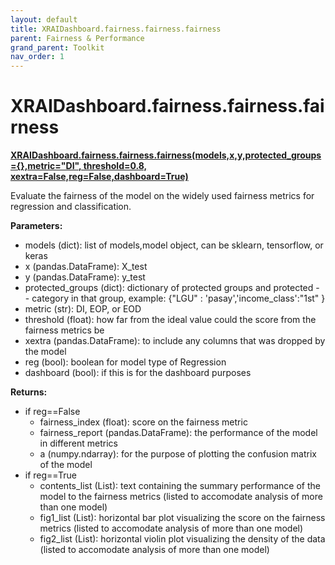 ```yaml
---
layout: default
title: XRAIDashboard.fairness.fairness.fairness
parent: Fairness & Performance
grand_parent: Toolkit
nav_order: 1
---
```


# XRAIDashboard.fairness.fairness.fairness
**[XRAIDashboard.fairness.fairness.fairness(models,x,y,protected_groups={},metric="DI", threshold=0.8, xextra=False,reg=False,dashboard=True)](https://github.com/gaberamolete/XRAIDashboard/blob/main/fairness/fairness.py)**


Evaluate the fairness of the model on the widely used fairness metrics for regression and classification.


**Parameters:**
- models (dict): list of models,model object, can be sklearn, tensorflow, or keras
- x (pandas.DataFrame): X_test
- y (pandas.DataFrame): y_test
- protected_groups (dict): dictionary of protected groups and protected - - category in that group, example: {"LGU" : 'pasay','income_class':"1st" }
- metric (str): DI, EOP, or EOD
- threshold (float): how far from the ideal value could the score from the fairness metrics be
- xextra (pandas.DataFrame): to include any columns that was dropped by the model
- reg (bool): boolean for model type of Regression
- dashboard (bool): if this is for the dashboard purposes

**Returns:**
- if reg==False
    - fairness_index (float): score on the fairness metric
    - fairness_report (pandas.DataFrame): the performance of the model in different metrics
    - a (numpy.ndarray): for the purpose of plotting the confusion matrix of the model
- if reg==True
    - contents_list (List): text containing the summary performance of the model to the fairness metrics (listed to accomodate analysis of more than one model)
    - fig1_list (List): horizontal bar plot visualizing the score on the fairness metrics (listed to accomodate analysis of more than one model)
    - fig2_list (List): horizontal violin plot visualizing the density of the data (listed to accomodate analysis of more than one model)
